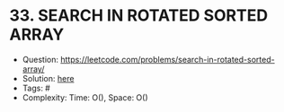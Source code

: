 # 33. SEARCH IN ROTATED SORTED ARRAY

* Question: https://leetcode.com/problems/search-in-rotated-sorted-array/ 
* Solution: [here](Solution.java) 
* Tags: # 
* Complexity: Time: O(), Space: O()
